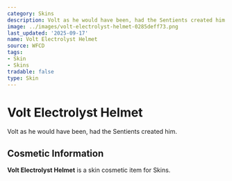 ```yaml
---
category: Skins
description: Volt as he would have been, had the Sentients created him.
image: ../images/volt-electrolyst-helmet-0285deff73.png
last_updated: '2025-09-17'
name: Volt Electrolyst Helmet
source: WFCD
tags:
- Skin
- Skins
tradable: false
type: Skin
---
```


# Volt Electrolyst Helmet

Volt as he would have been, had the Sentients created him.

## Cosmetic Information

**Volt Electrolyst Helmet** is a skin cosmetic item for Skins.

